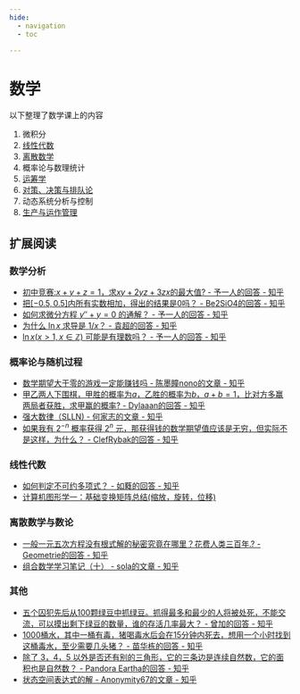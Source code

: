 ```yaml
---
hide:
  - navigation
  - toc

---
```


# 数学

以下整理了数学课上的内容

1. 微积分
2. [线性代数](linear-algebra/index.md)
3. [离散数学](discrete-mathematics/index.md)
4. 概率论与数理统计
5. [运筹学](operating-research/index.md)
6. [对策、决策与排队论](queue-theory/index.md)
7. 动态系统分析与控制
8. [生产与运作管理](operations-mamagement/index.md)

## 扩展阅读

### 数学分析

* [初中竞赛:$x+y+z=1$，求$xy+2yz+3zx$的最大值? - 予一人的回答 - 知乎](https://www.zhihu.com/question/569390738/answer/2781829969)
* [把$[-0.5,0.5]$内所有实数相加，得出的结果是$0$吗？ - Be2SiO4的回答 - 知乎](https://www.zhihu.com/question/555998400/answer/2695254231)
* [如何求微分方程 $y'' + y = 0$ 的通解？ - 予一人的回答 - 知乎](https://www.zhihu.com/question/518750106/answer/2787054766)
* [为什么 $\ln x$ 求导是 $1/x$？ - 袁超的回答 - 知乎](https://www.zhihu.com/question/38810755/answer/1231498569)
* [$\ln x (x>1, x\in \mathbb Z)$ 可能是有理数吗？ - 予一人的回答 - 知乎](https://www.zhihu.com/question/520978140/answer/2535686128)

### 概率论与随机过程

* [数学期望大于零的游戏一定能赚钱吗 - 陈墨瞳nono的文章 - 知乎](https://zhuanlan.zhihu.com/p/579732711)
* [甲乙两人下围棋，甲胜的概率为$a$，乙胜的概率为$b$，$a+b=1$，比对方多赢两局者获胜，求甲赢的概率? - Dylaaan的回答 - 知乎](https://www.zhihu.com/question/506200545/answer/2272772070)
* [强大数律（SLLN) - 何家志的文章 - 知乎](https://zhuanlan.zhihu.com/p/466924062)
* [如果我有 $2^{-n}$ 概率获得 $2^n$ 元，那获得钱的数学期望值应该是无穷，但实际不是这样，为什么？ - ClefRybak的回答 - 知乎](https://www.zhihu.com/question/570330301/answer/2793720084)

### 线性代数

* [如何判定不可约多项式？ - 如蕤的回答 - 知乎](https://www.zhihu.com/question/568994226/answer/2787141614)
* [计算机图形学一：基础变换矩阵总结(缩放，旋转，位移)](https://zhuanlan.zhihu.com/p/144323332)

### 离散数学与数论

* [一般一元五次方程没有根式解的秘密究竟在哪里？花费人类三百年.? - Geometrie的回答 - 知乎](https://www.zhihu.com/question/563530158/answer/2747581893)
* [组合数学学习笔记（十） - sola的文章 - 知乎](https://zhuanlan.zhihu.com/p/69384928)

### 其他

* [五个囚犯先后从100颗绿豆中抓绿豆。抓得最多和最少的人将被处死，不能交流，可以摸出剩下绿豆的数量，谁的存活几率最大？ - 曾加的回答 - 知乎](https://www.zhihu.com/question/19912025/answer/45715210)
* [1000桶水，其中一桶有毒，猪喝毒水后会在15分钟内死去，想用一个小时找到这桶毒水，至少需要几头猪？ - 苗华栋的回答 - 知乎](https://www.zhihu.com/question/60227816/answer/1274071217)
* [除了 3，4，5 以外是否还有别的三角形，它的三条边是连续自然数，它的面积也是自然数？ - Pandora Eartha的回答 - 知乎](https://www.zhihu.com/question/415377792/answer/2786997868)
* [状态空间表达式的解 - Anonymity67的文章 - 知乎](https://zhuanlan.zhihu.com/p/588904675)